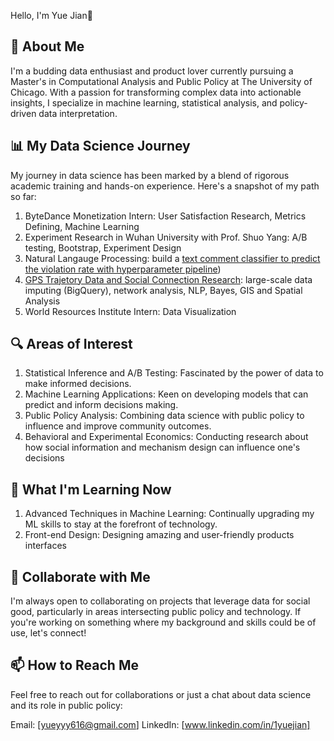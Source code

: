 Hello, I'm Yue Jian👋

## 🚀 About Me
I'm a budding data enthusiast and product lover currently pursuing a Master's in Computational Analysis and Public Policy at The University of Chicago. With a passion for transforming complex data into actionable insights, I specialize in machine learning, statistical analysis, and policy-driven data interpretation.

## 📊 My Data Science Journey
My journey in data science has been marked by a blend of rigorous academic training and hands-on experience. Here's a snapshot of my path so far:

1. ByteDance Monetization Intern: User Satisfaction Research, Metrics Defining, Machine Learning
2. Experiment Research in Wuhan University with Prof. Shuo Yang: A/B testing, Bootstrap, Experiment Design
3. Natural Langauge Processing: build a [text comment classifier to predict the violation rate with hyperparameter pipeline](https://github.com/jiany1020/NLP_notes/blob/main/Text_Classifer.ipynb))
4. [GPS Trajetory Data and Social Connection Research](https://github.com/jiany1020/GPS-Data-Analysis): large-scale data imputing (BigQuery), network analysis, NLP, Bayes, GIS and Spatial Analysis
7. World Resources Institute Intern: Data Visualization


## 🔍 Areas of Interest
1. Statistical Inference and A/B Testing: Fascinated by the power of data to make informed decisions.
2. Machine Learning Applications: Keen on developing models that can predict and inform decisions making.
3. Public Policy Analysis: Combining data science with public policy to influence and improve community outcomes.
4. Behavioral and Experimental Economics: Conducting research about how social information and mechanism design can influence one's decisions

## 🌱 What I'm Learning Now
1. Advanced Techniques in Machine Learning: Continually upgrading my ML skills to stay at the forefront of technology.
2. Front-end Design: Designing amazing and user-friendly products interfaces

## 🤝 Collaborate with Me
I'm always open to collaborating on projects that leverage data for social good, particularly in areas intersecting public policy and technology. If you're working on something where my background and skills could be of use, let's connect!

## 📫 How to Reach Me
Feel free to reach out for collaborations or just a chat about data science and its role in public policy:

Email: [yueyyy616@gmail.com]
LinkedIn: [www.linkedin.com/in/1yuejian]

<!---
jiany1020/jiany1020 is a ✨ special ✨ repository because its `README.md` (this file) appears on your GitHub profile.
You can click the Preview link to take a look at your changes.
--->
